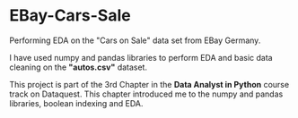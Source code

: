 # EBay-Cars-Sale
Performing EDA on the  "Cars on Sale" data set from EBay Germany.

I have used numpy and pandas libraries to perform EDA and basic data cleaning on the **"autos.csv"** dataset.

This project is part of the 3rd Chapter in the **Data Analyst in Python** course track on Dataquest.
This chapter introduced me to the numpy and pandas libraries, boolean indexing and EDA.


